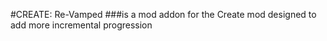 #CREATE: Re-Vamped 
###is a mod addon for the Create mod designed to add more incremental progression
